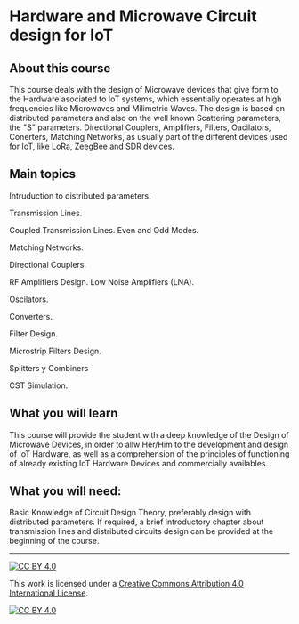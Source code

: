# Hardware and Microwave Circuit design for IoT
## About this course

This course deals with the design of Microwave devices that give form to the Hardware asociated to IoT systems, which essentially operates at high frequencies like Microwaves and Milimetric Waves.
The design is based on distributed parameters and also on the well known Scattering parameters, the "S" parameters.
Directional Couplers, Amplifiers, Filters, Oacilators, Conerters, Matching Networks, as usually part of the different devices used for IoT, like LoRa, ZeegBee and SDR devices.

## Main topics

Intruduction to distributed parameters.

Transmission Lines.

Coupled Transmission Lines. Even and Odd Modes.

Matching Networks.

Directional Couplers.

RF Amplifiers Design. Low Noise Amplifiers (LNA).

Oscilators.

Converters.

Filter Design.

Microstrip Filters Design.

Splitters y Combiners

CST Simulation.


## What you will learn
This course will provide the student with a deep knowledge of the Design of Microwave Devices, in order to allw Her/Him to the development and design of IoT Hardware, as well as a comprehension of the principles of functioning of already existing IoT Hardware Devices and commercially availables.

## What you will need:
Basic Knowledge of Circuit Design Theory, preferably design with distributed parameters. If required, a brief introductory chapter about transmission lines and distributed circuits design can be provided at the beginning of the course.


***
[![CC BY 4.0][cc-by-shield]][cc-by]

This work is licensed under a
[Creative Commons Attribution 4.0 International License][cc-by].

[![CC BY 4.0][cc-by-image]][cc-by]

[cc-by]: http://creativecommons.org/licenses/by/4.0/
[cc-by-image]: https://i.creativecommons.org/l/by/4.0/88x31.png
[cc-by-shield]: https://img.shields.io/badge/License-CC%20BY%204.0-lightgrey.svg
